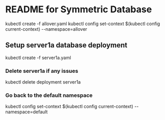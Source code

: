 # README for Symmetric Database

kubectl create -f allover.yaml
kubectl config set-context $(kubectl config current-context) --namespace=allover

## Setup server1a database deployment

kubectl create -f server1a.yaml
### Delete server1a if any issues
kubectl delete deployment server1a
### Go back to the default namespace
kubectl config set-context $(kubectl config current-context) --namespace=default


